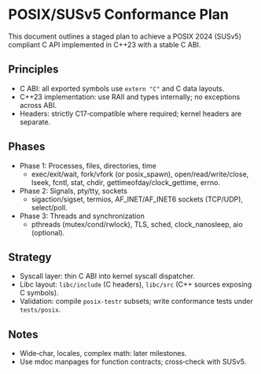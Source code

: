 # POSIX/SUSv5 Conformance Plan

This document outlines a staged plan to achieve a POSIX 2024 (SUSv5) compliant C API implemented in C++23 with a stable C ABI.

## Principles
- C ABI: all exported symbols use `extern "C"` and C data layouts.
- C++23 implementation: use RAII and types internally; no exceptions across ABI.
- Headers: strictly C17‑compatible where required; kernel headers are separate.

## Phases
- Phase 1: Processes, files, directories, time
  - exec/exit/wait, fork/vfork (or posix_spawn), open/read/write/close, lseek, fcntl, stat, chdir, gettimeofday/clock_gettime, errno.
- Phase 2: Signals, pty/tty, sockets
  - sigaction/sigset, termios, AF_INET/AF_INET6 sockets (TCP/UDP), select/poll.
- Phase 3: Threads and synchronization
  - pthreads (mutex/cond/rwlock), TLS, sched, clock_nanosleep, aio (optional).

## Strategy
- Syscall layer: thin C ABI into kernel syscall dispatcher.
- Libc layout: `libc/include` (C headers), `libc/src` (C++ sources exposing C symbols).
- Validation: compile `posix-testr` subsets; write conformance tests under `tests/posix`.

## Notes
- Wide‑char, locales, complex math: later milestones.
- Use mdoc manpages for function contracts; cross‑check with SUSv5.

